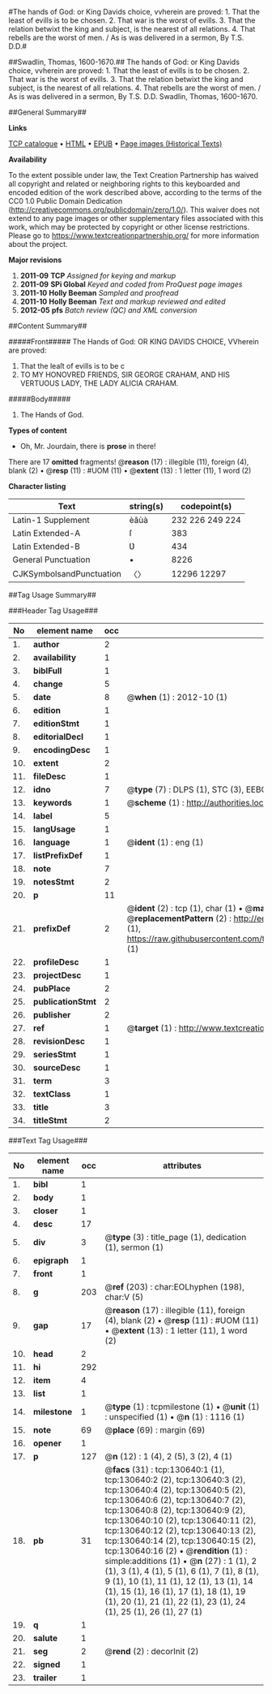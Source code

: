 #The hands of God: or King Davids choice, vvherein are proved: 1. That the least of evills is to be chosen. 2. That war is the worst of evills. 3. That the relation betwixt the king and subject, is the nearest of all relations. 4. That rebells are the worst of men. / As is was delivered in a sermon, By T.S. D.D.#

##Swadlin, Thomas, 1600-1670.##
The hands of God: or King Davids choice, vvherein are proved: 1. That the least of evills is to be chosen. 2. That war is the worst of evills. 3. That the relation betwixt the king and subject, is the nearest of all relations. 4. That rebells are the worst of men. / As is was delivered in a sermon, By T.S. D.D.
Swadlin, Thomas, 1600-1670.

##General Summary##

**Links**

[TCP catalogue](http://www.ota.ox.ac.uk/tcp/)  • 
[HTML](http://tei.it.ox.ac.uk/tcp/Texts-HTML/free/A94/A94134.html)  • 
[EPUB](http://tei.it.ox.ac.uk/tcp/Texts-EPUB/free/A94/A94134.epub) • 
[Page images (Historical Texts)](https://historicaltexts.jisc.ac.uk/eebo-99864388e)

**Availability**

To the extent possible under law, the Text Creation Partnership has waived all copyright and related or neighboring rights to this keyboarded and encoded edition of the work described above, according to the terms of the CC0 1.0 Public Domain Dedication (http://creativecommons.org/publicdomain/zero/1.0/). This waiver does not extend to any page images or other supplementary files associated with this work, which may be protected by copyright or other license restrictions. Please go to https://www.textcreationpartnership.org/ for more information about the project.

**Major revisions**

1. __2011-09__ __TCP__ *Assigned for keying and markup*
1. __2011-09__ __SPi Global__ *Keyed and coded from ProQuest page images*
1. __2011-10__ __Holly Beeman__ *Sampled and proofread*
1. __2011-10__ __Holly Beeman__ *Text and markup reviewed and edited*
1. __2012-05__ __pfs__ *Batch review (QC) and XML conversion*

##Content Summary##

#####Front#####
The Hands of God: OR KING DAVIDS CHOICE, VVherein are proved:
1. That the leaſt of evills is to be c
1. TO MY HONOVRED FRIENDS, SIR GEORGE CRAHAM, AND HIS VERTUOUS LADY, THE LADY ALICIA CRAHAM.

#####Body#####

1. The Hands of God.

**Types of content**

  * Oh, Mr. Jourdain, there is **prose** in there!

There are 17 **omitted** fragments! 
 @__reason__ (17) : illegible (11), foreign (4), blank (2)  •  @__resp__ (11) : #UOM (11)  •  @__extent__ (13) : 1 letter (11), 1 word (2)

**Character listing**


|Text|string(s)|codepoint(s)|
|---|---|---|
|Latin-1 Supplement|èâùà|232 226 249 224|
|Latin Extended-A|ſ|383|
|Latin Extended-B|Ʋ|434|
|General Punctuation|•|8226|
|CJKSymbolsandPunctuation|〈〉|12296 12297|

##Tag Usage Summary##

###Header Tag Usage###

|No|element name|occ|attributes|
|---|---|---|---|
|1.|__author__|2||
|2.|__availability__|1||
|3.|__biblFull__|1||
|4.|__change__|5||
|5.|__date__|8| @__when__ (1) : 2012-10 (1)|
|6.|__edition__|1||
|7.|__editionStmt__|1||
|8.|__editorialDecl__|1||
|9.|__encodingDesc__|1||
|10.|__extent__|2||
|11.|__fileDesc__|1||
|12.|__idno__|7| @__type__ (7) : DLPS (1), STC (3), EEBO-CITATION (1), PROQUEST (1), VID (1)|
|13.|__keywords__|1| @__scheme__ (1) : http://authorities.loc.gov/ (1)|
|14.|__label__|5||
|15.|__langUsage__|1||
|16.|__language__|1| @__ident__ (1) : eng (1)|
|17.|__listPrefixDef__|1||
|18.|__note__|7||
|19.|__notesStmt__|2||
|20.|__p__|11||
|21.|__prefixDef__|2| @__ident__ (2) : tcp (1), char (1)  •  @__matchPattern__ (2) : ([0-9\-]+):([0-9IVX]+) (1), (.+) (1)  •  @__replacementPattern__ (2) : http://eebo.chadwyck.com/downloadtiff?vid=$1&page=$2 (1), https://raw.githubusercontent.com/textcreationpartnership/Texts/master/tcpchars.xml#$1 (1)|
|22.|__profileDesc__|1||
|23.|__projectDesc__|1||
|24.|__pubPlace__|2||
|25.|__publicationStmt__|2||
|26.|__publisher__|2||
|27.|__ref__|1| @__target__ (1) : http://www.textcreationpartnership.org/docs/. (1)|
|28.|__revisionDesc__|1||
|29.|__seriesStmt__|1||
|30.|__sourceDesc__|1||
|31.|__term__|3||
|32.|__textClass__|1||
|33.|__title__|3||
|34.|__titleStmt__|2||


###Text Tag Usage###

|No|element name|occ|attributes|
|---|---|---|---|
|1.|__bibl__|1||
|2.|__body__|1||
|3.|__closer__|1||
|4.|__desc__|17||
|5.|__div__|3| @__type__ (3) : title_page (1), dedication (1), sermon (1)|
|6.|__epigraph__|1||
|7.|__front__|1||
|8.|__g__|203| @__ref__ (203) : char:EOLhyphen (198), char:V (5)|
|9.|__gap__|17| @__reason__ (17) : illegible (11), foreign (4), blank (2)  •  @__resp__ (11) : #UOM (11)  •  @__extent__ (13) : 1 letter (11), 1 word (2)|
|10.|__head__|2||
|11.|__hi__|292||
|12.|__item__|4||
|13.|__list__|1||
|14.|__milestone__|1| @__type__ (1) : tcpmilestone (1)  •  @__unit__ (1) : unspecified (1)  •  @__n__ (1) : 1116 (1)|
|15.|__note__|69| @__place__ (69) : margin (69)|
|16.|__opener__|1||
|17.|__p__|127| @__n__ (12) : 1 (4), 2 (5), 3 (2), 4 (1)|
|18.|__pb__|31| @__facs__ (31) : tcp:130640:1 (1), tcp:130640:2 (2), tcp:130640:3 (2), tcp:130640:4 (2), tcp:130640:5 (2), tcp:130640:6 (2), tcp:130640:7 (2), tcp:130640:8 (2), tcp:130640:9 (2), tcp:130640:10 (2), tcp:130640:11 (2), tcp:130640:12 (2), tcp:130640:13 (2), tcp:130640:14 (2), tcp:130640:15 (2), tcp:130640:16 (2)  •  @__rendition__ (1) : simple:additions (1)  •  @__n__ (27) : 1 (1), 2 (1), 3 (1), 4 (1), 5 (1), 6 (1), 7 (1), 8 (1), 9 (1), 10 (1), 11 (1), 12 (1), 13 (1), 14 (1), 15 (1), 16 (1), 17 (1), 18 (1), 19 (1), 20 (1), 21 (1), 22 (1), 23 (1), 24 (1), 25 (1), 26 (1), 27 (1)|
|19.|__q__|1||
|20.|__salute__|1||
|21.|__seg__|2| @__rend__ (2) : decorInit (2)|
|22.|__signed__|1||
|23.|__trailer__|1||
